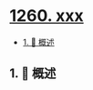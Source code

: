 # [1260. xxx](https://github.com/Tdahuyou/TNotes.leetcode/tree/main/notes/1260.%20xxx)

<!-- region:toc -->

- [1. 📝 概述](#1--概述)

<!-- endregion:toc -->

## 1. 📝 概述
